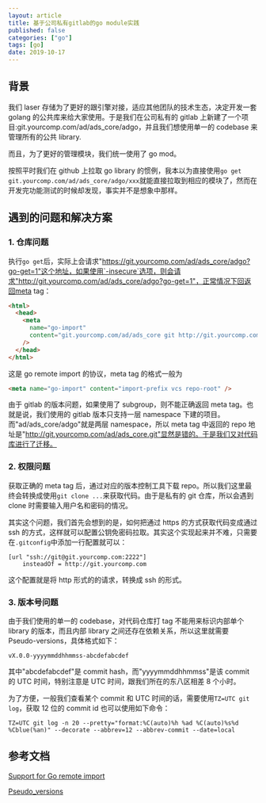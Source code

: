 ```yaml
---
layout: article
title: 基于公司私有gitlab的go module实践
published: false
categories: ["go"]
tags: [go]
date: 2019-10-17
---
```


## 背景

我们 laser 存储为了更好的跟引擎对接，适应其他团队的技术生态，决定开发一套 golang 的公共库来给大家使用。于是我们在公司私有的 gitlab 上新建了一个项目:git.yourcomp.com/ad/ads_core/adgo，并且我们想使用单一的 codebase 来管理所有的公共 library.

而且，为了更好的管理模块，我们统一使用了 go mod。

按照平时我们在 github 上拉取 go library 的惯例，我本以为直接使用`go get git.yourcomp.com/ad/ads_core/adgo/xxx`就能直接拉取到相应的模块了，然而在开发完功能测试的时候却发现，事实并不是想象中那样。

## 遇到的问题和解决方案

### 1. 仓库问题

执行`go get`后，实际上会请求"https://git.yourcomp.com/ad/ads_core/adgo?go-get=1"这个地址，如果使用`-insecure`选项，则会请求"http://git.yourcomp.com/ad/ads_core/adgo?go-get=1"，正常情况下回返回meta tag：

```html
<html>
  <head>
    <meta
      name="go-import"
      content="git.yourcomp.com/ad/ads_core git http://git.yourcomp.com/ad/ads_core.git"
    />
  </head>
</html>
```

这是 go remote import 的协议，meta tag 的格式一般为

```html
<meta name="go-import" content="import-prefix vcs repo-root" />
```

由于 gitlab 的版本问题，如果使用了 subgroup，则不能正确返回 meta tag。也就是说，我们使用的 gitlab 版本只支持一层 namespace 下建的项目。而"ad/ads_core/adgo"就是两层 namespace，所以 meta tag 中返回的 repo 地址是"http://git.yourcomp.com/ad/ads_core.git"显然是错的。于是我们又对代码库进行了迁移。

### 2. 权限问题

获取正确的 meta tag 后，通过对应的版本控制工具下载 repo。所以我们这里最终会转换成使用`git clone ...`来获取代码。由于是私有的 git 仓库，所以会遇到 clone 时需要输入用户名和密码的情况。

其实这个问题，我们首先会想到的是，如何把通过 https 的方式获取代码变成通过 ssh 的方式，这样就可以配置公钥免密码拉取。其实这个实现起来并不难，只需要在`.gitconfig`中添加一行配置就可以：

```
[url "ssh://git@git.yourcomp.com:2222"]
    insteadOf = http://git.yourcomp.com
```

这个配置就是将 http 形式的的请求，转换成 ssh 的形式。

### 3. 版本号问题

由于我们使用的单一的 codebase，对代码仓库打 tag 不能用来标识内部单个 library 的版本，而且内部 library 之间还存在依赖关系，所以这里就需要 Pseudo-versions，具体格式如下：

```
vX.0.0-yyyymmddhhmmss-abcdefabcdef
```

其中"abcdefabcdef"是 commit hash，而"yyyymmddhhmmss"是该 commit 的 UTC 时间，特别注意是 UTC 时间，跟我们所在的东八区相差 8 个小时。

为了方便，一般我们查看某个 commit 和 UTC 时间的话，需要使用`TZ=UTC git log`，获取 12 位的 commit id 也可以使用如下命令：

```
TZ=UTC git log -n 20 --pretty="format:%C(auto)%h %ad %C(auto)%s%d  %Cblue(%an)" --decorate --abbrev=12 --abbrev-commit --date=local
```

## 参考文档

[Support for Go remote import](https://gitlab.com/gitlab-org/gitlab-foss/issues/1337)

[Pseudo_versions](https://golang.org/cmd/go/#hdr-Pseudo_versions)
